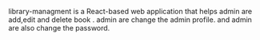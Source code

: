 library-managment  is a React-based web application that helps admin are add,edit and delete book . admin are change the admin profile. and admin are also change the password.
